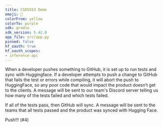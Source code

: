 ```yaml
---
title: CSDS553 Demo
emoji: 💬
colorFrom: yellow
colorTo: purple
sdk: gradio
sdk_version: 5.42.0
app_file: src/app.py
pinned: false
hf_oauth: true
hf_oauth_scopes:
- inference-api
---
```


When a developer pushes something to GitHub, it is set up to run tests and sync with Huggingface. If a developer attempts to push a change to GitHub that fails the test or errors while compiling, it will abort the push to HuggingFace, so any poor code that would impact the product doesn’t get to the clients. A message will be sent to our team's Discord server telling us how many of the tests failed and which tests failed.

If all of the tests pass, then GitHub will sync. A message will be sent to the teams that all tests passed and the product was synced with Hugging Face.

Push!!! (#4)
